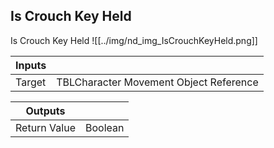 ## Is Crouch Key Held
Is Crouch Key Held
![[../img/nd_img_IsCrouchKeyHeld.png]]

|Inputs||
|--|--|
| Target | TBLCharacter Movement Object Reference |

|Outputs||
|--|--|
| Return Value | Boolean |
